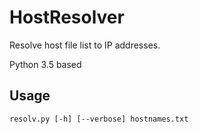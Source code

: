 # HostResolver
Resolve host file list to IP addresses.

Python 3.5 based

## Usage
    resolv.py [-h] [--verbose] hostnames.txt
